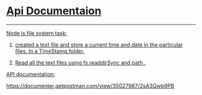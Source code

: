 <h1><a href="https://documenter.getpostman.com/view/35027987/2sA3Qwb9PB">Api Documentaion</h1>
<hr/>

Node js file system task:

1. created a text file and store a current time and date in the particular files. In a TimeStamp folder.

2. Read all the text files using fs.readdirSync and path .

API documentation:

https://documenter.getpostman.com/view/35027987/2sA3Qwb9PB